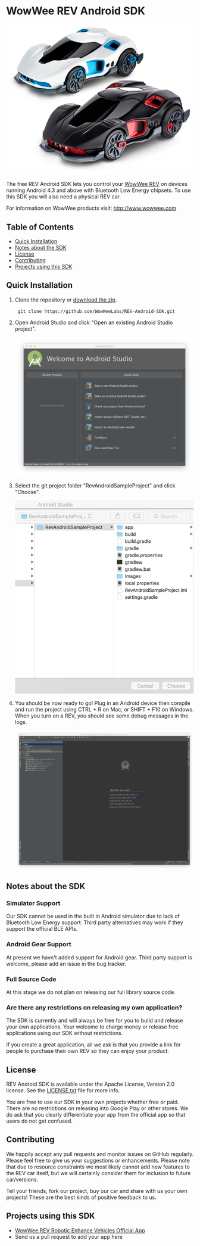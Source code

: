 WowWee REV Android SDK
================================

![](Images/REV.png)

The free REV Android SDK lets you control your [WowWee REV](http://wowwee.com/rev/) on devices running Android 4.3 and above with Bluetooth Low Energy chipsets. To use this SDK you will also need a physical REV car.

For information on WowWee products visit: <http://www.wowwee.com>

Table of Contents
---------------------------------------

- [Quick Installation](#quick-installation)
- [Notes about the SDK](#notes-about-the-sdk)
- [License](#license)
- [Contributing](#contributing)
- [Projects using this SDK](#projects-using-this-sdk)

Quick Installation
---------------------------------

1. Clone the repository or [download the zip](https://github.com/WowWeeLabs/REV-Android-SDK/archive/master.zip).

		git clone https://github.com/WowWeeLabs/REV-Android-SDK.git

2. Open Android Studio and click "Open an existing Android Studio project".

	![](Images/android_studio_welcome.png)

3. Select the git project folder "RevAndroidSampleProject" and click "Choose".

	![](Images/android_studio_select_project.png)

4. You should be now ready to go! Plug in an Android device then compile and run the project using CTRL + R on Mac, or SHIFT + F10 on Windows. When you turn on a REV, you should see some debug messages in the logs.

	![](Images/android_studio_project_page.png)

Notes about the SDK
---------------------------------

### Simulator Support

Our SDK cannot be used in the built in Android simulator due to lack of Bluetooth Low Energy support. Third party alternatives may work if they support the official BLE APIs.

### Android Gear Support

At present we havn't added support for Android gear. Third party support is welcome, please add an issue in the bug tracker.

### Full Source Code

At this stage we do not plan on releasing our full library source code.

### Are there any restrictions on releasing my own application?

The SDK is currently and will always be free for you to build and release your own applications. Your welcome to charge money or release free applications using our SDK without restrictions.

If you create a great application, all we ask is that you provide a link for people to purchase their own REV so they can enjoy your product.

License
---------------------------------
REV Android SDK is available under the Apache License, Version 2.0 license. See the [LICENSE.txt](https://raw.githubusercontent.com/WowWeeLabs/REV-Android-SDK/master/LICENSE.md) file for more info.

You are free to use our SDK in your own projects whether free or paid. There are no restrictions on releasing into Google Play or other stores. We do ask that you clearly differentiate your app from the official app so that users do not get confused.

Contributing
---------------------------------
We happily accept any pull requests and monitor issues on GitHub regularly. Please feel free to give us your suggestions or enhancements. Please note that due to resource constraints we most likely cannot add new features to the REV car itself, but we will certainly consider them for inclusion to future car/versions.

Tell your friends, fork our project, buy our car and share with us your own projects! These are the best kinds of positive feedback to us.

Projects using this SDK
---------------------------------
* [WowWee REV Robotic Enhance Vehicles Official App](https://play.google.com/store/apps/details?id=com.wowwee.rev)
* Send us a pull request to add your app here

